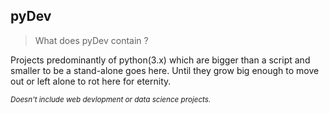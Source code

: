 ## pyDev

> What does pyDev contain ?

Projects predominantly of python(3.x) which are bigger than a script and smaller to be a stand-alone goes here. Until they grow big enough to move out or left alone to rot here for eternity. 

<sub> _Doesn't include web devlopment or data science projects._
